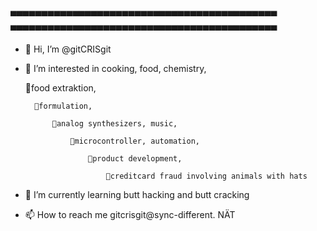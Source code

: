 ▄▄▄▄▄▄▄▄▄▄▄▄▄▄▄▄▄▄▄▄▄▄▄▄▄▄▄▄▄▄▄▄▄▄▄▄▄▄▄▄▄▄▄

▀▀▀▀▀▀▀▀▀▀▀▀▀▀▀▀▀▀▀▀▀▀▀▀▀▀▀▀▀▀▀▀▀▀▀▀▀▀▀▀▀▀▀
 
- 👋 Hi, I’m @gitCRISgit
- 👀 I’m interested in cooking, food, chemistry, 
	
	🌱food extraktion, 
		
		🌱formulation, 
			
			🌱analog synthesizers, music, 
				
				🌱microcontroller, automation, 
					
					🌱product development, 
						
						🌱creditcard fraud involving animals with hats
- 💞️  I’m currently learning butt hacking and butt cracking
- 📫 How to reach me gitcrisgit@sync-different. NÄT
<!---
gitCRISgit/gitCRISgit is a ✨ special ✨ repository because its `README.md` (this file) appears on your GitHub profile.
You can click the Preview link to take a look at your changes.
--->
